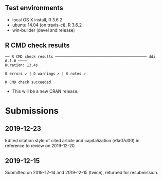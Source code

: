 ## Test environments
* local OS X install, R 3.6.2
* ubuntu 14.04 (on travis-ci), R 3.6.2
* win-builder (devel and release)

## R CMD check results

```
── R CMD check results ────────────────────────────────────────── ddi 0.1.0 ────
Duration: 13.4s

0 errors ✔ | 0 warnings ✔ | 0 notes ✔

R CMD check succeeded

```

* This will be a new CRAN release.

# Submissions

## 2019-12-23

Edited citation style of cited article and capitalization (e1a07d00) in reference to review on 2019-12-20

## 2019-12-15
Submitted on 2019-12-14 and 2019-12-15 (twice), returned for resubmission.
